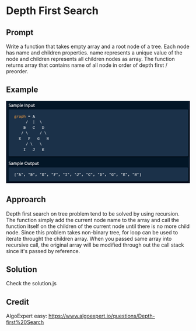 # Depth First Search

## Prompt

Write a function that takes empty array and a root node of a tree.
Each node has name and children properties. name represents a unique value of the node and children represents all children nodes as array. The function returns array that contains name of all node in order of depth first / preorder.

## Example

![](example.png)

## Approarch

Depth first search on tree problem tend to be solved by using recursion. The function simply add the current node name to the array and call the function itself on the children of the current node until there is no more child node. Since this problem takes non-binary tree, for loop can be used to iterate throught the children array. When you passed same array into recursive call, the original array will be modified through out the call stack since it's passed by reference.

## Solution

Check the solution.js

## Credit

AlgoExpert easy:
https://www.algoexpert.io/questions/Depth-first%20Search
